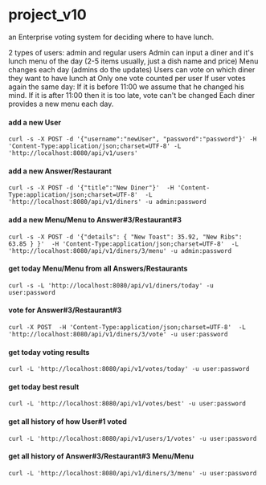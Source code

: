 # project_v10

an Enterprise voting system for deciding where to have lunch.

2 types of users: admin and regular users
Admin can input a diner and it's lunch menu of the day (2-5 items usually, just a dish name and price)
Menu changes each day (admins do the updates)
Users can vote on which diner they want to have lunch at
Only one vote counted per user
If user votes again the same day:
If it is before 11:00 we assume that he changed his mind.
If it is after 11:00 then it is too late, vote can't be changed
Each diner provides a new menu each day.

#### add a new User
`curl -s -X POST -d '{"username":"newUser", "password":"password"}'
-H 'Content-Type:application/json;charset=UTF-8'
-L 'http://localhost:8080/api/v1/users'`

#### add a new Answer/Restaurant
`curl -s -X POST -d '{"title":"New Diner"}' 
-H 'Content-Type:application/json;charset=UTF-8' 
-L 'http://localhost:8080/api/v1/diners' -u admin:password`

#### add a new Menu/Menu to Answer#3/Restaurant#3
`curl -s -X POST -d '{"details": { "New Toast": 35.92, "New Ribs": 63.85 } }' 
-H 'Content-Type:application/json;charset=UTF-8' 
-L 'http://localhost:8080/api/v1/diners/3/menu' -u admin:password`

#### get today Menu/Menu from all Answers/Restaurants
`curl -s -L 'http://localhost:8080/api/v1/diners/today' -u user:password`

#### vote for Answer#3/Restaurant#3
`curl -X POST 
-H 'Content-Type:application/json;charset=UTF-8' 
-L 'http://localhost:8080/api/v1/diners/3/vote' -u user:password`

#### get today voting results
`curl -L 'http://localhost:8080/api/v1/votes/today' -u user:password`

#### get today best result
`curl -L 'http://localhost:8080/api/v1/votes/best' -u user:password`

#### get all history of how User#1 voted
`curl -L 'http://localhost:8080/api/v1/users/1/votes' -u user:password`

#### get all history of Answer#3/Restaurant#3 Menu/Menu
`curl -L 'http://localhost:8080/api/v1/diners/3/menu' -u user:password`
